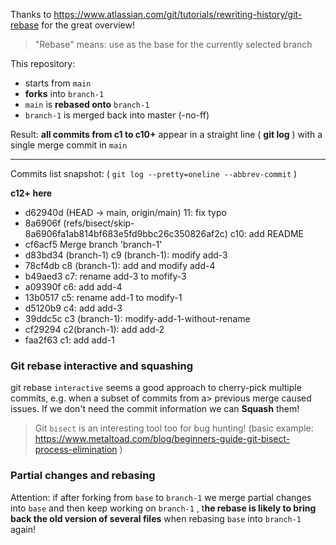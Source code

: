 Thanks to https://www.atlassian.com/git/tutorials/rewriting-history/git-rebase for the great overview!

> "Rebase" means: use <branch> as the base for the currently selected branch

This repository:

- starts from `main`
- **forks** into `branch-1`
- `main` is **rebased onto** `branch-1`
- `branch-1` is merged back into master (-no-ff)

Result: **all commits from c1 to c10+** appear in a straight line ( **git log** ) with a single merge commit in `main`

---

Commits list snapshot: ( `git log --pretty=oneline --abbrev-commit` )

__c12+ here__
- d62940d (HEAD -> main, origin/main) 11: fix typo
- 8a6906f (refs/bisect/skip-8a6906fa1ab814bf683e5fd9bbc26c350826af2c) c10: add README
- cf6acf5 Merge branch 'branch-1'
- d83bd34 (branch-1) c9 (branch-1): modify add-3
- 78cf4db c8 (branch-1): add and modify add-4
- b49aed3 c7: rename add-3 to mofify-3
- a09390f c6: add add-4
- 13b0517 c5: rename add-1 to modify-1
- d5120b9 c4: add add-3
- 39ddc5c c3 (branch-1): modify-add-1-without-rename
- cf29294 c2(branch-1): add add-2
- faa2f63 c1: add add-1


### Git rebase interactive and squashing

git rebase `interactive` seems a good approach to cherry-pick multiple commits, e.g. when a subset of commits 
from a> previous merge caused issues. If we don't need the commit information we can **Squash** them!

> Git `bisect` is an interesting tool too for bug hunting! (basic example: https://www.metaltoad.com/blog/beginners-guide-git-bisect-process-elimination )

### Partial changes and rebasing

Attention: if after forking from `base` to `branch-1` we merge partial changes into `base` and then keep working on `branch-1` , t**he rebase is likely to bring back the old version of several files** when rebasing `base` into `branch-1` again!
